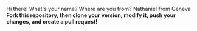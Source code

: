 Hi there! What's your name? Where are you from?
Nathaniel from Geneva
**Fork this repository, then clone your version, modify it, push your changes, and create a pull request!**

